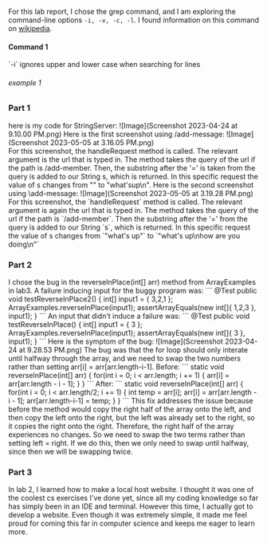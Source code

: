 
For this lab report, I chose the grep command, and I am exploring the command-line options `-i, -v, -c, -l`. I found information on this command on [wikipedia](https://en.wikibooks.org/wiki/Grep). 

 <h4> Command 1 </h4> 
`-i` ignores upper and lower case when searching for lines
<h6> example 1 </h6>
<h3>Part 1</h3> 
here is my code for StringServer: ![Image](Screenshot 2023-04-24 at 9.10.00 PM.png)
Here is the first screenshot using /add-message: ![Image](Screenshot 2023-05-05 at 3.16.05 PM.png) <br>
For this screenshot, the handleRequest method is called. The relevant argument is the url that is typed in. The method takes the query of the url if
the path is /add-member. Then, the substring after the '=' is taken from the query is added to our String s, which is returned. In this specific request
the value of s changes from "" to "what'sup\n". 
Here is the second screenshot using \add-message: ![Image](Screenshot 2023-05-05 at 3.19.28 PM.png) <br>
For this screenshot, the `handleRequest` method is called. The relevant argument is again the url that is typed in. The method takes the query of the url
if the path is `/add-member`. Then the substring after the '=' from the query is added to our String `s`, which is returned. In this specific request
the value of s changes from `"what's up"` to `"what's up\nhow are you doing\n"`
<h3>Part 2</h3>
I chose the bug in the reverseInPlace(int[] arr) method from ArrayExamples in lab3. A failure inducing input for the buggy program was:
```
@Test
  public void testReverseInPlace2() {
    int[] input1 = { 3,2,1 };
    ArrayExamples.reverseInPlace(input1);
    assertArrayEquals(new int[]{ 1,2,3 }, input1);
  }
 ```
 An input that didn't induce a failure was:
 ```
 	@Test 
	public void testReverseInPlace() {
    int[] input1 = { 3 };
    ArrayExamples.reverseInPlace(input1);
    assertArrayEquals(new int[]{ 3 }, input1);
	}
 ```
 Here is the symptom of the bug:
 ![Image](Screenshot 2023-04-24 at 9.28.53 PM.png)
 The bug was that the for loop should only interate until halfway through the array, and we need to swap the two numbers rather than setting
 arr[i] = arr[arr.length-i-1].
 Before:
 ```
 static void reverseInPlace(int[] arr) {
    for(int i = 0; i < arr.length; i += 1) {
      arr[i] = arr[arr.length - i - 1];
    }
  }
  ```
  After:
  ```
  static void reverseInPlace(int[] arr) {
    for(int i = 0; i < arr.length/2; i += 1) {
      int temp = arr[i];
      arr[i] = arr[arr.length - i - 1];
      arr[arr.length-i-1] = temp;
    }
  }
  ```
  This fix addresses the issue because before the method would copy the right half of the array onto the left, and then copy the left onto the right,
  but the left was already set to the right, so it copies the right onto the right. Therefore, the right half of the array experiences no changes. So
  we need to swap the two terms rather than setting left = right. If we do this, then we only need to swap until halfway, since then we will be swapping twice.
  <h3>Part 3</h3>
  In lab 2, I learned how to make a local host website. I thought it was one of the coolest cs exercises I've done yet, since all my coding knowledge
  so far has simply been in an IDE and terminal. However this time, I actually got to develop a website. Even though it was extremely simple, it made me 
  feel proud for coming this far in computer science and keeps me eager to learn more. 

